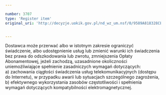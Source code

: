 ```yaml
---

number: 3707
type: 'Register item'
original_uri: 'http://decyzje.uokik.gov.pl/nd_wz_um.nsf/0/9589A818328CED34C1257A750028B1FD?OpenDocument'


---
```


Dostawca może przerwać albo w istotnym zakresie ograniczyć świadczenie, albo udostępnienie usług lub zmienić warunki ich świadczenia bez prawa do odszkodowania lub zwrotu, zmniejszenia Opłaty Abonamentowej, jeżeli zachodzą, uzasadnione okoliczności uniemożliwiające spełnienie zasadniczych wymagań dotyczących:  
a) zachowania ciągłości świadczenia usług telekomunikacyjnych (dostępu do Internetu), w przypadku awarii lub sytuacjach szczególnego zagrożenia, 
b) efektywnego wykorzystania zasobów częstotliwości i spełnienia wymagań dotyczących kompatybilności elektromagnetycznej.
